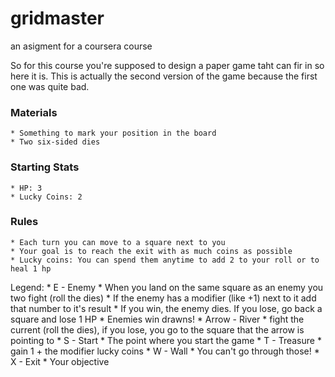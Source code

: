 # gridmaster
an asigment for a coursera course

So for this course you're supposed to design a paper game taht can fir in  so here it is. This is actually the second version of the game because the first one was quite bad.

### Materials
    * Something to mark your position in the board
    * Two six-sided dies

### Starting Stats
    * HP: 3
    * Lucky Coins: 2

### Rules
    * Each turn you can move to a square next to you
    * Your goal is to reach the exit with as much coins as possible
    * Lucky coins: You can spend them anytime to add 2 to your roll or to heal 1 hp

Legend:
    * E - Enemy
        * When you land on the same square as an enemy you two fight (roll the dies)
        * If the enemy has a modifier (like +1) next to it add that number to it's result
        * If you win, the enemy dies. If you lose, go back a square and lose 1 HP
        * Enemies win drawns!
    * Arrow - River
        * fight the current (roll the dies), if you lose, you go to the square that the arrow is pointing to
    * S - Start
        * The point where you start the game
    * T - Treasure
        * gain 1 + the modifier lucky coins
    * W - Wall
        * You can't go through those!
    * X - Exit
        * Your objective